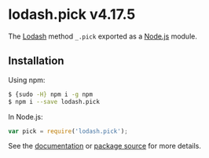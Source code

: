 # lodash.pick v4.17.5

The [Lodash](https://lodash.com/) method `_.pick` exported as a [Node.js](https://nodejs.org/) module.

## Installation

Using npm:
```bash
$ {sudo -H} npm i -g npm
$ npm i --save lodash.pick
```

In Node.js:
```js
var pick = require('lodash.pick');
```

See the [documentation](https://lodash.com/docs#pick) or [package source](https://github.com/lodash/lodash/blob/4.17.5-npm-packages/lodash.pick) for more details.

